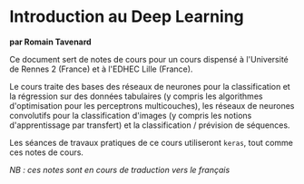 # Introduction au Deep Learning

**par Romain Tavenard**

Ce document sert de notes de cours pour un cours dispensé à l'Université de Rennes 2 (France) et à l'EDHEC Lille (France).

Le cours traite des bases des réseaux de neurones pour la classification et la régression sur des données tabulaires
(y compris les algorithmes d'optimisation pour les perceptrons multicouches),
les réseaux de neurones convolutifs pour la classification d'images
(y compris les notions d'apprentissage par transfert) et la classification / prévision de séquences.

Les séances de travaux pratiques de ce cours utiliseront `keras`, tout comme ces notes de cours.

_NB : ces notes sont en cours de traduction vers le français_
